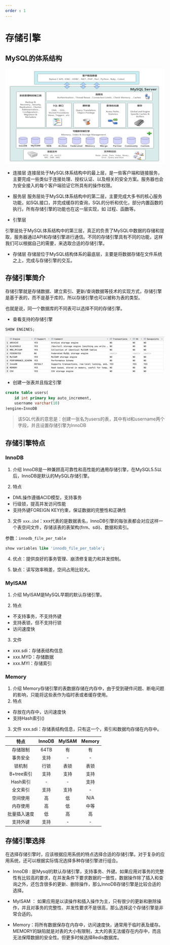 ```yaml
---
order : 1
---
```

# 存储引擎
## MySQL的体系结构

![MySQL的体系结构示意图](../../../../assets/storage-engine/2023-04-10-18-34-31.png)

- 连接层
连接层处于MySQL体系结构中的最上层，是一些客户端和链接服务，主要完成一些类似于连接处理、授权认证、以及相关的安全方案。服务器也会为安全接入的每个客户端验证它所具有的操作权限。

- 服务层
服务层处于MySQL体系结构中的第二层，主要完成大多书的核心服务功能，如SQL接口，并完成缓存的查询，SQL的分析和优化，部分内置函数的执行。所有存储引擎的功能也在这一层实现，如 过程、函数等。

- 引擎层

引擎层处于MySQL体系结构中的第三层，真正的负责了MySQL中数据的存储和提取，服务器通过API和存储引擎进行通信。不同的存储引擎具有不同的功能，这样我们可以根据自己的需要，来选取合适的存储引擎。

- 存储层
存储层位于MySQL结构体系的最底层，主要是将数据存储在文件系统之上，完成与存储引擎的交互。

## 存储引擎简介

存储引擎就是存储数据、建立索引、更新/查询数据等技术的实现方式，存储引擎是基于表的，而不是基于库的，所以存储引擎也可以被称为表的类型。

也就是说，同一个数据库的不同表可以选择不同的存储引擎。

- 查看支持的存储引擎

```sql
SHOW ENGINES;
```
![存储引擎列表](../../../../assets/storage-engine/2023-04-10-18-50-36.png)

- 创建一张表并且指定引擎
```sql
create table users(
    id int primary key auto_increment,
    username varchar(10)
)engine=InnoDB
```
> 该SQL代表的意思是：创建一张名为users的表，其中有id和username两个字段，并且设置存储引擎为InnoDB

## 存储引擎特点

### InnoDB
1. 介绍
InnoDB是一种兼顾高可靠性和高性能的通用存储引擎，在MySQL5.5以后，InnoDB是默认的MySQL存储引擎。

2. 特点
- DML操作遵循ACID模型，支持事务
- 行级锁，提高并发访问性能
- 支持外键FOREIGN KEY约束，保证数据的完整性和正确性

3. 文件
`xxx.ibd`：xxx代表的是数据表名，InnoDB引擎的每张表都会对应这样一个表空间文件，存储该表的表架构(frm、sdi)、数据和索引。

参数：`innodb_file_per_table`
```sql
show variables like 'innodb_file_per_table';
```
4. 优点：提供良好的事务管理、崩溃修复能力和并发控制。

5. 缺点：读写效率稍差，空间占用比较大。

### MyISAM
1. 介绍
MyISAM是MySQL早期的默认存储引擎。

2. 特点
- 不支持事务，不支持外键
- 支持表锁，但不支持行锁
- 访问速度快

3. 文件
- xxx.sdi：存储表结构信息
- xxx.MYD：存储数据
- xxx.MYI：存储索引

### Memory
1. 介绍
Memory存储引擎的表数据存储在内存中，由于受到硬件问题、断电问题的影响，只能将这些表作为临时表或者缓存使用。
2. 特点
- 存放在内存中，访问速度快
- 支持Hash索引(<Badge text="默认" type="danger" />)
3. 文件
xxx.sdi：存储表结构信息，只有这一个，索引和数据均存储在内存中。

|特点|InnoDB|MyISAM|Memory|
|:---:|:---:|:---:|:---:|
|存储限制|64TB|有|有|
|事务安全|支持|-|-|
|锁机制|行锁|表锁|表锁|
|B+tree索引|支持|支持|支持|
|Hash索引|-|-|支持|
|全文索引|支持<Badge text="(5.6版本以后)" type="danger" />|支持|-|
|空间使用|高|低|N/A|
|内存使用|高|低|中等|
|批量插入速度|低|高|高|
|支持外键|支持|-|-|

## 存储引擎选择
在选择存储引擎时，应该根据应用系统的特点选择合适的存储引擎。对于复杂的应用系统，还可以根据实际情况选择多种存储引擎进行组合。

- InnoDB : 是Mysql的默认存储引擎，支持事务、外键。如果应用对事务的完整性有比较高的要求，在并发条件下要求数据的一致性，数据操作除了插入和查询之外，还包含很多的更新、删除操作，那么InnoDB存储引擎是比较合适的选择。

- MyISAM ： 如果应用是以读操作和插入操作为主，只有很少的更新和删除操作，并且对事务的完整性、并发性要求不是很高，那么选择这个存储引擎是非常合适的。

- Memory：将所有数据保存在内存中，访问速度快，通常用于临时表及缓存。MEMORY的缺陷就是对表的大小有限制，太大的表无法缓存在内存中，而且无法保障数据的安全性。但更多时候选择Redis数据库。